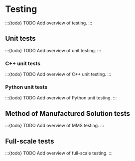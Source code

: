 # Testing

:::{todo}
TODO Add overview of testing.
:::

## Unit tests

:::{todo}
TODO Add overview of unit testing.
:::


### C++ unit tests

:::{todo}
TODO Add overview of C++ unit testing.
:::



### Python unit tests

:::{todo}
TODO Add overview of Python unit testing.
:::

## Method of Manufactured Solution tests

:::{todo}
TODO Add overview of MMS testing.
:::

## Full-scale tests

:::{todo}
TODO Add overview of full-scale testing.
:::
